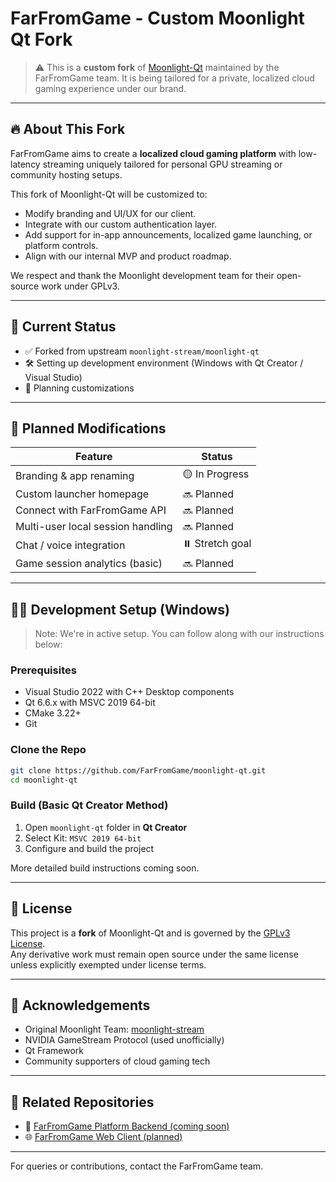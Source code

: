 # FarFromGame - Custom Moonlight Qt Fork

> ⚠️ This is a **custom fork** of [Moonlight-Qt](https://github.com/moonlight-stream/moonlight-qt) maintained by the FarFromGame team. It is being tailored for a private, localized cloud gaming experience under our brand.

---

## 🔥 About This Fork

FarFromGame aims to create a **localized cloud gaming platform** with low-latency streaming uniquely tailored for personal GPU streaming or community hosting setups.

This fork of Moonlight-Qt will be customized to:

- Modify branding and UI/UX for our client.
- Integrate with our custom authentication layer.
- Add support for in-app announcements, localized game launching, or platform controls.
- Align with our internal MVP and product roadmap.

We respect and thank the Moonlight development team for their open-source work under GPLv3.

---

## 🧪 Current Status

- ✅ Forked from upstream `moonlight-stream/moonlight-qt`
- 🛠️ Setting up development environment (Windows with Qt Creator / Visual Studio)
- 🧩 Planning customizations

---

## 🚧 Planned Modifications

| Feature                        | Status        |
|-------------------------------|---------------|
| Branding & app renaming       | 🟡 In Progress |
| Custom launcher homepage      | 🔜 Planned     |
| Connect with FarFromGame API  | 🔜 Planned     |
| Multi-user local session handling | 🔜 Planned |
| Chat / voice integration      | ⏸️ Stretch goal |
| Game session analytics (basic)| 🔜 Planned     |

---

## 🧑‍💻 Development Setup (Windows)

> Note: We're in active setup. You can follow along with our instructions below:

### Prerequisites

- Visual Studio 2022 with C++ Desktop components
- Qt 6.6.x with MSVC 2019 64-bit
- CMake 3.22+
- Git

### Clone the Repo

```bash
git clone https://github.com/FarFromGame/moonlight-qt.git
cd moonlight-qt
```

### Build (Basic Qt Creator Method)

1. Open `moonlight-qt` folder in **Qt Creator**
2. Select Kit: `MSVC 2019 64-bit`
3. Configure and build the project

More detailed build instructions coming soon.

---

## 📜 License

This project is a **fork** of Moonlight-Qt and is governed by the [GPLv3 License](https://github.com/moonlight-stream/moonlight-qt/blob/master/LICENSE).  
Any derivative work must remain open source under the same license unless explicitly exempted under license terms.

---

## 🙏 Acknowledgements

- Original Moonlight Team: [moonlight-stream](https://github.com/moonlight-stream)
- NVIDIA GameStream Protocol (used unofficially)
- Qt Framework
- Community supporters of cloud gaming tech

---

## 🔗 Related Repositories

- 🔧 [FarFromGame Platform Backend (coming soon)]()
- 🌐 [FarFromGame Web Client (planned)]()

---

For queries or contributions, contact the FarFromGame team.
